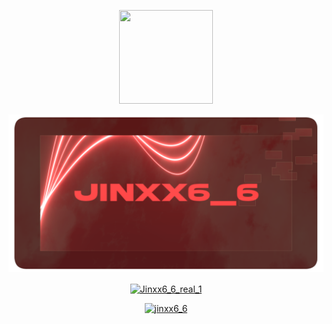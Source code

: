 <p align="center">
    <!--     You can add your logo in the _src_ below -->
    <img width="150" height="150" src="https://avatars.githubusercontent.com/u/135565126?v=4" />
</p>




<p align="center">
    <!--     You can add your logo in the _src_ below -->
    <img src="https://raw.githubusercontent.com/jinix6/jinix6/main/New%20Project%2013%20%5B93048D4%5D.png" />
</p>




<p align="center">
<!--     Add your own socials inside "href" -->
<a href="https://t.me/Jinxx6_6_real_1" target="blank"><img align="center" src="https://img.shields.io/badge/Telegram-2CA5E0?style=for-the-badge&logo=telegram&logoColor=white" alt="Jinxx6_6_real_1" /></a>
</p>



<p align="center">
<a href="https://www.instagram.com/jinxx6_6/?igshid=MzNlNGNkZWQ4Mg%3D%3D" target="blank"><img src="https://img.shields.io/badge/Instagram-E4405F?style=for-the-badge&logo=instagram&logoColor=white" alt="jinxx6_6"  /></a>
</p>



<!---
jinix6/jinix6 is a ✨ special ✨ repository because its `README.md` (this file) appears on your GitHub profile.
You can click the Preview link to take a look at your changes.
--->
